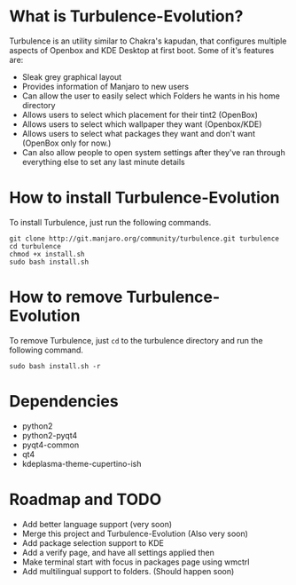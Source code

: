 # What is Turbulence-Evolution?

Turbulence is an utility similar to Chakra's kapudan, that
configures multiple aspects of Openbox and KDE Desktop at 
first boot. Some of it's features are:

* Sleak grey graphical layout
* Provides information of Manjaro to new users
* Can allow the user to easily select which Folders he wants in his home directory
* Allows users to select which placement for their tint2 (OpenBox)
* Allows users to select which wallpaper they want (Openbox/KDE)
* Allows users to select what packages they want and don't want (OpenBox only for now.)
* Can also allow people to open system settings after they've ran through everything else to set any last minute details

# How to install Turbulence-Evolution

To install Turbulence, just run the following commands.

```
git clone http://git.manjaro.org/community/turbulence.git turbulence
cd turbulence
chmod +x install.sh
sudo bash install.sh
```

# How to remove Turbulence-Evolution

To remove Turbulence, just `cd` to the turbulence directory and run the following command.

```
sudo bash install.sh -r
```

# Dependencies

* python2
* python2-pyqt4
* pyqt4-common
* qt4
* kdeplasma-theme-cupertino-ish

# Roadmap and TODO

* Add better language support (very soon)
* Merge this project and Turbulence-Evolution (Also very soon)
* Add package selection support to KDE
* Add a verify page, and have all settings applied then
* Make terminal start with focus in packages page using wmctrl
* Add multilingual support to folders. (Should happen soon)